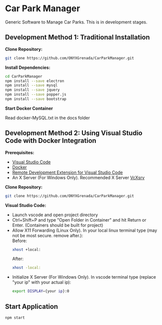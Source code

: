 # Car Park Manager

Generic Software to Manage Car Parks. This is in development stages.

## Development Method 1: Traditional Installation

**Clone Repository:**

```bash
git clone https://github.com/ONYXGrenada/CarParkManager.git
```

**Install Dependencies:**

```bash
cd CarParkManager
npm install --save electron
npm install --save mysql
npm install --save jquery
npm install --save popper.js
npm install --save bootstrap
```

**Start Docker Container**

Read docker-MySQL.txt in the docs folder

## Development Method 2: Using Visual Studio Code with Docker Integration

**Prerequisites:**

- [Visual Studio Code](https://code.visualstudio.com/)
- [Docker](https://www.docker.com/)
- [Remote Development Extension for Visual Studio Code](https://marketplace.visualstudio.com/items?itemName=ms-vscode-remote.vscode-remote-extensionpack)
- An X Server (For Windows Only). Recommended X Server [VcXsrv](https://sourceforge.net/projects/vcxsrv/)

**Clone Repository:**

```bash
git clone https://github.com/ONYXGrenada/CarParkManager.git
```

**Visual Studio Code:**

- Launch vscode and open project directory
- Ctrl+Shift+P and type "Open Folder in Container" and hit Return or Enter. (Containers should be built for project)
- Allow X11 Forwarding (Linux Only). In your local linux terminal type (may not be most secure. remove after.):  
  Before:
  ```bash
  xhost +local:
  ```
  After:
  ```bash
  xhost -local:
  ```
- Initialize X Server (For Windows Only). In vscode terminal type (replace "your ip" with your actual ip):
  ```bash
  export DISPLAY={your ip}:0
  ```

## Start Application

```bash
npm start
```
